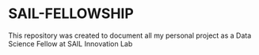 # SAIL-FELLOWSHIP
This repository was created to document all my personal project as a Data Science Fellow at SAIL Innovation Lab
